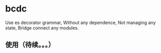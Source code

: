 # bcdc
Use es decorator grammar, Without any dependence, Not managing any state, Bridge connect any modules.

## 使用（待续。。。）

